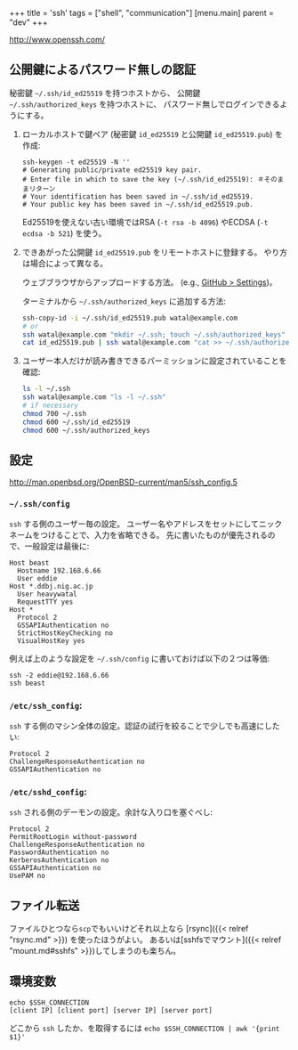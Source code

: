 +++
title = 'ssh'
tags = ["shell", "communication"]
[menu.main]
  parent = "dev"
+++

<http://www.openssh.com/>

## 公開鍵によるパスワード無しの認証

秘密鍵 `~/.ssh/id_ed25519` を持つホストから、
公開鍵 `~/.ssh/authorized_keys` を持つホストに、
パスワード無しでログインできるようにする。

1.  ローカルホストで鍵ペア (秘密鍵 `id_ed25519` と公開鍵 `id_ed25519.pub`) を作成:
    ```
    ssh-keygen -t ed25519 -N ''
    # Generating public/private ed25519 key pair.
    # Enter file in which to save the key (~/.ssh/id_ed25519): ＃そのままリターン
    # Your identification has been saved in ~/.ssh/id_ed25519.
    # Your public key has been saved in ~/.ssh/id_ed25519.pub.
    ```
    Ed25519を使えない古い環境ではRSA (`-t rsa -b 4096`)
    やECDSA (`-t ecdsa -b 521`) を使う。

1.  できあがった公開鍵 `id_ed25519.pub` をリモートホストに登録する。
    やり方は場合によって異なる。

    ウェブブラウザからアップロードする方法。
    (e.g., [GitHub > Settings](https://github.com/settings/keys))。

    ターミナルから `~/.ssh/authorized_keys` に追加する方法:
    ```sh
    ssh-copy-id -i ~/.ssh/id_ed25519.pub watal@example.com
    # or
    ssh watal@example.com "mkdir ~/.ssh; touch ~/.ssh/authorized_keys"
    cat id_ed25519.pub | ssh watal@example.com "cat >> ~/.ssh/authorized_keys"
    ```

1.  ユーザー本人だけが読み書きできるパーミッションに設定されていることを確認:
    ```sh
    ls -l ~/.ssh
    ssh watal@example.com "ls -l ~/.ssh"
    # if necessary
    chmod 700 ~/.ssh
    chmod 600 ~/.ssh/id_ed25519
    chmod 600 ~/.ssh/authorized_keys
    ```


## 設定

http://man.openbsd.org/OpenBSD-current/man5/ssh_config.5

### `~/.ssh/config`

`ssh` する側のユーザー毎の設定。
ユーザー名やアドレスをセットにしてニックネームをつけることで、入力を省略できる。
先に書いたものが優先されるので、一般設定は最後に:

```
Host beast
  Hostname 192.168.6.66
  User eddie
Host *.ddbj.nig.ac.jp
  User heavywatal
  RequestTTY yes
Host *
  Protocol 2
  GSSAPIAuthentication no
  StrictHostKeyChecking no
  VisualHostKey yes
```

例えば上のような設定を `~/.ssh/config` に書いておけば以下の２つは等価:
```
ssh -2 eddie@192.168.6.66
ssh beast
```

### `/etc/ssh_config`:

`ssh` する側のマシン全体の設定。認証の試行を絞ることで少しでも高速にしたい:

```
Protocol 2
ChallengeResponseAuthentication no
GSSAPIAuthentication no
```

### `/etc/sshd_config`:

`ssh` される側のデーモンの設定。余計な入り口を塞ぐべし:
```
Protocol 2
PermitRootLogin without-password
ChallengeResponseAuthentication no
PasswordAuthentication no
KerberosAuthentication no
GSSAPIAuthentication no
UsePAM no
```


## ファイル転送

ファイルひとつなら`scp`でもいいけどそれ以上なら
[rsync]({{< relref "rsync.md" >}}) を使ったほうがよい。
あるいは[sshfsでマウント]({{< relref "mount.md#sshfs" >}})してしまうのも楽ちん。


## 環境変数

```
echo $SSH_CONNECTION
[client IP] [client port] [server IP] [server port]
```

どこから `ssh` したか、を取得するには
`echo $SSH_CONNECTION | awk '{print $1}'`
